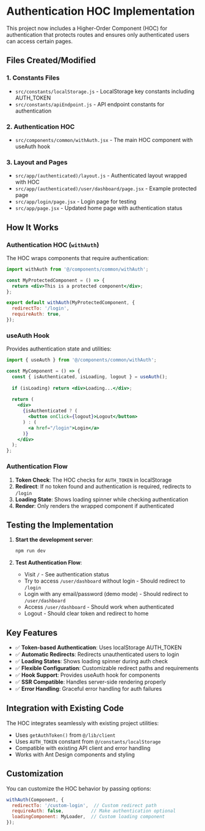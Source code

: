 # Authentication HOC Implementation

This project now includes a Higher-Order Component (HOC) for authentication that protects routes and ensures only authenticated users can access certain pages.

## Files Created/Modified

### 1. Constants Files
- `src/constants/localStorage.js` - LocalStorage key constants including AUTH_TOKEN
- `src/constants/apiEndpoint.js` - API endpoint constants for authentication

### 2. Authentication HOC
- `src/components/common/withAuth.jsx` - The main HOC component with useAuth hook

### 3. Layout and Pages
- `src/app/(authenticated)/layout.js` - Authenticated layout wrapped with HOC
- `src/app/(authenticated)/user/dashboard/page.jsx` - Example protected page
- `src/app/login/page.jsx` - Login page for testing
- `src/app/page.jsx` - Updated home page with authentication status

## How It Works

### Authentication HOC (`withAuth`)

The HOC wraps components that require authentication:

```jsx
import withAuth from '@/components/common/withAuth';

const MyProtectedComponent = () => {
  return <div>This is a protected component</div>;
};

export default withAuth(MyProtectedComponent, {
  redirectTo: '/login',
  requireAuth: true,
});
```

### useAuth Hook

Provides authentication state and utilities:

```jsx
import { useAuth } from '@/components/common/withAuth';

const MyComponent = () => {
  const { isAuthenticated, isLoading, logout } = useAuth();
  
  if (isLoading) return <div>Loading...</div>;
  
  return (
    <div>
      {isAuthenticated ? (
        <button onClick={logout}>Logout</button>
      ) : (
        <a href="/login">Login</a>
      )}
    </div>
  );
};
```

### Authentication Flow

1. **Token Check**: The HOC checks for `AUTH_TOKEN` in localStorage
2. **Redirect**: If no token found and authentication is required, redirects to `/login`
3. **Loading State**: Shows loading spinner while checking authentication
4. **Render**: Only renders the wrapped component if authenticated

## Testing the Implementation

1. **Start the development server**:
   ```bash
   npm run dev
   ```

2. **Test Authentication Flow**:
   - Visit `/` - See authentication status
   - Try to access `/user/dashboard` without login - Should redirect to `/login`
   - Login with any email/password (demo mode) - Should redirect to `/user/dashboard`
   - Access `/user/dashboard` - Should work when authenticated
   - Logout - Should clear token and redirect to home

## Key Features

- ✅ **Token-based Authentication**: Uses localStorage AUTH_TOKEN
- ✅ **Automatic Redirects**: Redirects unauthenticated users to login
- ✅ **Loading States**: Shows loading spinner during auth check
- ✅ **Flexible Configuration**: Customizable redirect paths and requirements
- ✅ **Hook Support**: Provides useAuth hook for components
- ✅ **SSR Compatible**: Handles server-side rendering properly
- ✅ **Error Handling**: Graceful error handling for auth failures

## Integration with Existing Code

The HOC integrates seamlessly with existing project utilities:
- Uses `getAuthToken()` from `@/lib/client`
- Uses `AUTH_TOKEN` constant from `@/constants/localStorage`
- Compatible with existing API client and error handling
- Works with Ant Design components and styling

## Customization

You can customize the HOC behavior by passing options:

```jsx
withAuth(Component, {
  redirectTo: '/custom-login',  // Custom redirect path
  requireAuth: false,          // Make authentication optional
  loadingComponent: MyLoader,  // Custom loading component
});
```
